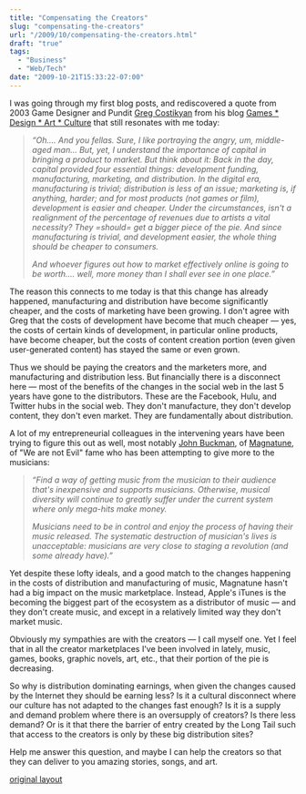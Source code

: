 ```yaml
---
title: "Compensating the Creators"
slug: "compensating-the-creators"
url: "/2009/10/compensating-the-creators.html"
draft: "true"
tags:
  - "Business"
  - "Web/Tech"
date: "2009-10-21T15:33:22-07:00"
---
```

<p>I was going through my first blog posts, and rediscovered a quote from 2003 Game Designer and Pundit <a href="http://www.costik.com/">Greg Costikyan</a> from his blog <a href="http://www.costik.com/weblog/2003_10_01_blogchive.html#106670940499938286">Games * Design * Art * Culture</a> that still resonates with me today:</p>
<blockquote><p><em>“Oh.... And you fellas. Sure, I like portraying the angry, um, middle-aged man... But, yet, I understand the importance of capital in bringing a product to market. But think about it: Back in the day, capital provided four essential things: development funding, manufacturing, marketing, and distribution. In the digital era, manufacturing is trivial; distribution is less of an issue; marketing is, if anything, harder; and for most products (not games or film), development is easier and cheaper. Under the circumstances, isn&#39;t a realignment of the percentage of revenues due to artists a vital necessity? They =should= get a bigger piece of the pie. And since manufacturing is trivial, and development easier, the whole thing should be cheaper to consumers.</em></p>
<p><em>And whoever figures out how to market effectively online is going to be worth.... well, more money than I shall ever see in one place.”</em></p>
</blockquote>
<p>The reason this connects to me today is that this change has already happened, manufacturing and distribution have become significantly cheaper, and the costs of marketing have been growing. I don&#39;t agree with Greg that the costs of development have become that much cheaper — yes, the costs of certain kinds of development, in particular online products, have become cheaper, but the costs of content creation portion (even given user-generated content) has stayed the same or even grown.&#0160;</p>
<p>Thus we should be paying the creators and the marketers more, and manufacturing and distribution less. But financially there is a disconnect here — most of the benefits of the changes in the social web in the last 5 years have gone to the distributors. These are the Facebook, Hulu, and Twitter hubs in the social web. They don&#39;t manufacture, they don&#39;t develop content, they don&#39;t even market. They are fundamentally about distribution.</p>
A lot of my entrepreneurial colleagues in the intervening years have been trying to figure this out as well, most notably <a href="http://John_Buckman">John Buckman</a>, of <a href="http://magnatune.com/">Magnatune</a>, of &quot;We are not Evil&quot; fame who has been attempting to give more to the musicians:
<blockquote><p><em>“Find a way of getting music from the musician to their audience that&#39;s inexpensive and supports musicians. Otherwise, musical diversity will continue to greatly suffer under the current system where only mega-hits make money.</em></p>
<p><em>Musicians need to be in control and enjoy the process of having their music released. The systematic destruction of musician&#39;s lives is unacceptable: musicians are very close to staging a revolution (and some already have).”</em></p>
</blockquote>
<p>Yet despite these lofty ideals, and a good match to the changes happening in the costs of distribution and manufacturing of music, Magnatune hasn&#39;t had a big impact on the music marketplace. Instead, Apple&#39;s iTunes is the becoming the biggest part of the ecosystem as a distributor of music — and they don&#39;t create music, and except in a relatively limited way they don&#39;t market music.</p><p>Obviously my sympathies are with the creators — I call myself one. Yet I feel that in all the creator marketplaces I&#39;ve been involved in lately, music, games, books, graphic novels, art, etc., that their portion of the pie is decreasing.</p><p>So why is distribution dominating earnings, when given the changes caused by the Internet they should be earning less? Is it a cultural disconnect where our culture has not adapted to the changes fast enough? Is it is a supply and demand problem where there is an oversupply of creators? Is there less demand? Or is it that there the barrier of entry created by the Long Tail such that access to the creators is only by these big distribution sites?</p><p>Help me answer this question, and maybe I can help the creators so that they can deliver to you amazing stories, songs, and art.</p>
<p class="previous"><a href="/previous/2009/10/compensating-the-creators.html" rel="syndication" class="u-syndication" >original layout</a></p>
